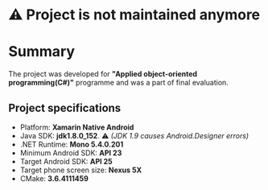 # :warning: Project is not maintained anymore
# Summary
The project was developed for **"Applied object-oriented programming(C#)"** programme and was a part of final evaluation. 
## Project specifications
* Platform: **Xamarin Native Android**
* Java SDK: **jdk1.8.0_152**. :warning: *(JDK 1.9 causes Android.Designer errors)*
* .NET Runtime: **Mono 5.4.0.201**
* Minimum Android SDK: **API 23**
* Target Android SDK: **API 25**
* Target phone screen size: **Nexus 5X**
* CMake: **3.6.4111459**
